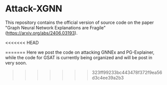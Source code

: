 # Attack-XGNN
This repository contains the official version of source code on the paper "Graph Neural Network Explanations are Fragile"(https://arxiv.org/abs/2406.03193).

<<<<<<< HEAD

=======
Here we post the code on attacking GNNEx and PG-Explainer, while the code for GSAT is currently being organized and will be post in very soon.
>>>>>>> 323ff99233bc443478f372f9ea56d3c4ee39a2b3
